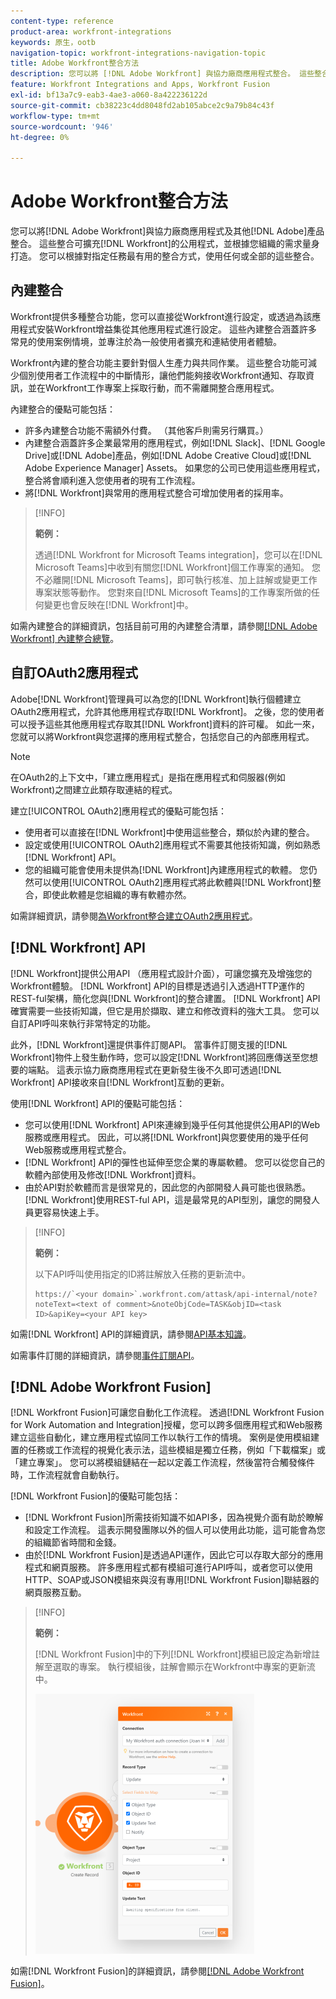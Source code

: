 ```yaml
---
content-type: reference
product-area: workfront-integrations
keywords: 原生，ootb
navigation-topic: workfront-integrations-navigation-topic
title: Adobe Workfront整合方法
description: 您可以將 [!DNL Adobe Workfront] 與協力廠商應用程式整合。 這些整合可擴充 [!DNL Workfront] 的公用程式，並根據貴組織的需求量身打造。 您可以根據對指定任務最有用的整合方式，使用任何或全部的這些整合。
feature: Workfront Integrations and Apps, Workfront Fusion
exl-id: bf13a7c9-eab3-4ae3-a060-8a422236122d
source-git-commit: cb38223c4dd8048fd2ab105abce2c9a79b84c43f
workflow-type: tm+mt
source-wordcount: '946'
ht-degree: 0%

---
```


# Adobe Workfront整合方法

您可以將[!DNL Adobe Workfront]與協力廠商應用程式及其他[!DNL Adobe]產品整合。 這些整合可擴充[!DNL Workfront]的公用程式，並根據您組織的需求量身打造。 您可以根據對指定任務最有用的整合方式，使用任何或全部的這些整合。

## 內建整合

Workfront提供多種整合功能，您可以直接從Workfront進行設定，或透過為該應用程式安裝Workfront增益集從其他應用程式進行設定。 這些內建整合涵蓋許多常見的使用案例情境，並專注於為一般使用者擴充和連結使用者體驗。

Workfront內建的整合功能主要針對個人生產力與共同作業。 這些整合功能可減少個別使用者工作流程中的中斷情形，讓他們能夠接收Workfront通知、存取資訊，並在Workfront工作專案上採取行動，而不需離開整合應用程式。

內建整合的優點可能包括：

* 許多內建整合功能不需額外付費。 （其他客戶則需另行購買。）
* 內建整合涵蓋許多企業最常用的應用程式，例如[!DNL Slack]、[!DNL Google Drive]或[!DNL Adobe]產品，例如[!DNL Adobe Creative Cloud]或[!DNL Adobe Experience Manager] Assets。 如果您的公司已使用這些應用程式，整合將會順利進入您使用者的現有工作流程。
* 將[!DNL Workfront]與常用的應用程式整合可增加使用者的採用率。

>[!INFO]
>
>**範例：**
>
>透過[!DNL Workfront for Microsoft Teams integration]，您可以在[!DNL Microsoft Teams]中收到有關您[!DNL Workfront]個工作專案的通知。 您不必離開[!DNL Microsoft Teams]，即可執行核准、加上註解或變更工作專案狀態等動作。 您對來自[!DNL Microsoft Teams]的工作專案所做的任何變更也會反映在[!DNL Workfront]中。

如需內建整合的詳細資訊，包括目前可用的內建整合清單，請參閱[[!DNL Adobe Workfront] 內建整合總覽](../workfront-integrations-and-apps/built-in-integrations-non-admin.md)。

## 自訂OAuth2應用程式

Adobe[!DNL Workfront]管理員可以為您的[!DNL Workfront]執行個體建立OAuth2應用程式，允許其他應用程式存取[!DNL Workfront]。 之後，您的使用者可以授予這些其他應用程式存取其[!DNL Workfront]資料的許可權。 如此一來，您就可以將Workfront與您選擇的應用程式整合，包括您自己的內部應用程式。

>[!NOTE]
>
>在OAuth2的上下文中，「建立應用程式」是指在應用程式和伺服器(例如Workfront)之間建立此類存取連結的程式。

建立[!UICONTROL OAuth2]應用程式的優點可能包括：

* 使用者可以直接在[!DNL Workfront]中使用這些整合，類似於內建的整合。
* 設定或使用[!UICONTROL OAuth2]應用程式不需要其他技術知識，例如熟悉[!DNL Workfront] API。
* 您的組織可能會使用未提供為[!DNL Workfront]內建應用程式的軟體。 您仍然可以使用[!UICONTROL OAuth2]應用程式將此軟體與[!DNL Workfront]整合，即使此軟體是您組織的專有軟體亦然。

如需詳細資訊，請參閱[為Workfront整合建立OAuth2應用程式](../administration-and-setup/configure-integrations/create-oauth-application.md)。

## [!DNL Workfront] API

[!DNL Workfront]提供公用API （應用程式設計介面），可讓您擴充及增強您的Workfront體驗。 [!DNL Workfront] API的目標是透過引入透過HTTP運作的REST-ful架構，簡化您與[!DNL Workfront]的整合建置。 [!DNL Workfront] API確實需要一些技術知識，但它是用於擷取、建立和修改資料的強大工具。 您可以自訂API呼叫來執行非常特定的功能。

此外，[!DNL Workfront]還提供事件訂閱API。 當事件訂閱支援的[!DNL Workfront]物件上發生動作時，您可以設定[!DNL Workfront]將回應傳送至您想要的端點。 這表示協力廠商應用程式在更新發生後不久即可透過[!DNL Workfront] API接收來自[!DNL Workfront]互動的更新。

使用[!DNL Workfront] API的優點可能包括：

* 您可以使用[!DNL Workfront] API來連線到幾乎任何其他提供公用API的Web服務或應用程式。 因此，可以將[!DNL Workfront]與您要使用的幾乎任何Web服務或應用程式整合。
* [!DNL Workfront] API的彈性也延伸至您企業的專屬軟體。 您可以從您自己的軟體內部使用及修改[!DNL Workfront]資料。
* 由於API對於軟體而言是很常見的，因此您的內部開發人員可能也很熟悉。 [!DNL Workfront]使用REST-ful API，這是最常見的API型別，讓您的開發人員更容易快速上手。

>[!INFO]
>
>**範例：**
>
>以下API呼叫使用指定的ID將註解放入任務的更新流中。
>
>```
>https://`<your domain>`.workfront.com/attask/api-internal/note?noteText=<text of comment>&noteObjCode=TASK&objID=<task ID>&apiKey=<your API key>
>```

如需[!DNL Workfront] API的詳細資訊，請參閱[API基本知識](../wf-api/general/api-basics.md)。

如需事件訂閱的詳細資訊，請參閱[事件訂閱API](../wf-api/general/event-subs-api.md)。

## [!DNL Adobe Workfront Fusion]

[!DNL Workfront Fusion]可讓您自動化工作流程。 透過[!DNL Workfront Fusion for Work Automation and Integration]授權，您可以跨多個應用程式和Web服務建立這些自動化，建立應用程式協同工作以執行工作的情境。 案例是使用模組建置的任務或工作流程的視覺化表示法，這些模組是獨立任務，例如「下載檔案」或「建立專案」。 您可以將模組鏈結在一起以定義工作流程，然後當符合觸發條件時，工作流程就會自動執行。

[!DNL Workfront Fusion]的優點可能包括：

* [!DNL Workfront Fusion]所需技術知識不如API多，因為視覺介面有助於瞭解和設定工作流程。 這表示開發團隊以外的個人可以使用此功能，這可能會為您的組織節省時間和金錢。
* 由於[!DNL Workfront Fusion]是透過API運作，因此它可以存取大部分的應用程式和網頁服務。 許多應用程式都有模組可進行API呼叫，或者您可以使用HTTP、SOAP或JSON模組來與沒有專用[!DNL Workfront Fusion]聯結器的網頁服務互動。

>[!INFO]
>
>**範例：**
>
>[!DNL Workfront Fusion]中的下列[!DNL Workfront]模組已設定為新增註解至選取的專案。 執行模組後，註解會顯示在Workfront中專案的更新流中。
>
>![](assets/fusion-example-comment-350x416.png)

如需[!DNL Workfront Fusion]的詳細資訊，請參閱[[!DNL Adobe Workfront Fusion]](https://experienceleague.adobe.com/en/docs/workfront-fusion/using/home)。
